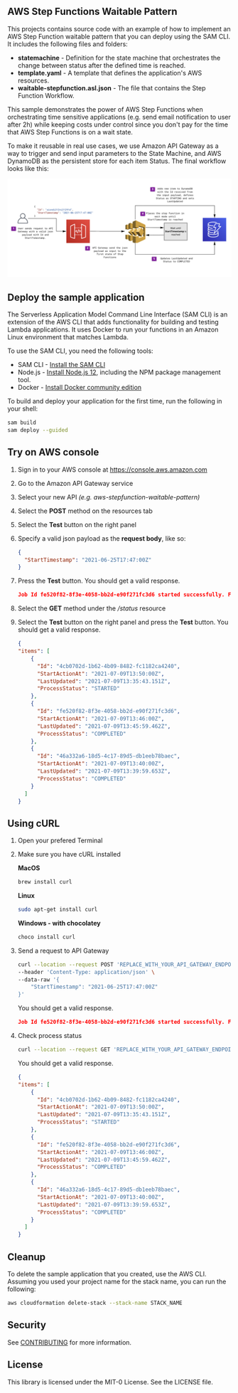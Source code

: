 ## AWS Step Functions Waitable Pattern

This projects contains source code with an example of how to implement an AWS Step Function waitable pattern that you can deploy using the SAM CLI. It includes the following files and folders:

- **statemachine** - Definition for the state machine that orchestrates the change between status after the defined time is reached.
- **template.yaml** - A template that defines the application's AWS resources.
- **waitable-stepfunction.asl.json** - The file that contains the Step Function Workflow.

This sample demonstrates the power of AWS Step Functions when orchestrating time sensitive applications (e.g. send email notification to user after 2h) while keeping costs under control since you don't pay for the time that AWS Step Functions is on a wait state.

To make it reusable in real use cases, we use Amazon API Gateway as a way to trigger and send input parameters to the State Machine, and AWS DynamoDB as the persistent store for each item Status. The final workflow looks like this:

![stepfunctions_graph](/images/workflow.png)


## Deploy the sample application

The Serverless Application Model Command Line Interface (SAM CLI) is an extension of the AWS CLI that adds functionality for building and testing Lambda applications. It uses Docker to run your functions in an Amazon Linux environment that matches Lambda.

To use the SAM CLI, you need the following tools:

* SAM CLI - [Install the SAM CLI](https://docs.aws.amazon.com/serverless-application-model/latest/developerguide/serverless-sam-cli-install.html)
* Node.js - [Install Node.js 12](https://nodejs.org/en/), including the NPM package management tool.
* Docker - [Install Docker community edition](https://hub.docker.com/search/?type=edition&offering=community)

To build and deploy your application for the first time, run the following in your shell:

```bash
sam build
sam deploy --guided
```

## Try on AWS console

1. Sign in to your AWS console at https://console.aws.amazon.com


2. Go to the Amazon API Gateway service

3. Select your new API *(e.g. aws-stepfunction-waitable-pattern)*

4. Select the **POST** method on the resources tab

5. Select the **Test** button on the right panel

6. Specify a valid json payload as the **request body**, like so:

    ```json
    {
      "StartTimestamp": "2021-06-25T17:47:00Z"
    }
    ```
    
7. Press the **Test** button. 
You should get a valid response.

    ```json
    Job Id fe520f82-8f3e-4058-bb2d-e90f271fc3d6 started successfully. For additional information on process status use GET /status.
    ```

8. Select the **GET** method under the */status* resource

9. Select the **Test** button on the right panel and press the **Test** button.
   You should get a valid response.


    ```json
    {
    "items": [
        {
          "Id": "4cb0702d-1b62-4b09-8482-fc1182ca4240",
          "StartActionAt": "2021-07-09T13:50:00Z",
          "LastUpdated": "2021-07-09T13:35:43.151Z",
          "ProcessStatus": "STARTED"
        },
        {
          "Id": "fe520f82-8f3e-4058-bb2d-e90f271fc3d6",
          "StartActionAt": "2021-07-09T13:46:00Z",
          "LastUpdated": "2021-07-09T13:45:59.462Z",
          "ProcessStatus": "COMPLETED"
        },
        {
          "Id": "46a332a6-18d5-4c17-89d5-db1eeb78baec",
          "StartActionAt": "2021-07-09T13:40:00Z",
          "LastUpdated": "2021-07-09T13:39:59.653Z",
          "ProcessStatus": "COMPLETED"
        }
      ]
    }
    ```


## Using cURL

1. Open your prefered Terminal
2. Make sure you have cURL installed

   **MacOS**

   ```bash
   brew install curl
   ```

   **Linux**

   ```bash
   sudo apt-get install curl
   ```

   **Windows - with chocolatey**

   ```bash
   choco install curl
   ```

3. Send a request to API Gateway

    ```bash
    curl --location --request POST 'REPLACE_WITH_YOUR_API_GATEWAY_ENDPOINT' \
    --header 'Content-Type: application/json' \
    --data-raw '{
        "StartTimestamp": "2021-06-25T17:47:00Z"
    }'
    ```
    You should get a valid response.

    ```json
    Job Id fe520f82-8f3e-4058-bb2d-e90f271fc3d6 started successfully. For additional information on process status use GET /status.
    ```

4. Check process status

    ```bash
    curl --location --request GET 'REPLACE_WITH_YOUR_API_GATEWAY_ENDPOINT'/status
    ```

    You should get a valid response.


      ```json
      {
      "items": [
          {
            "Id": "4cb0702d-1b62-4b09-8482-fc1182ca4240",
            "StartActionAt": "2021-07-09T13:50:00Z",
            "LastUpdated": "2021-07-09T13:35:43.151Z",
            "ProcessStatus": "STARTED"
          },
          {
            "Id": "fe520f82-8f3e-4058-bb2d-e90f271fc3d6",
            "StartActionAt": "2021-07-09T13:46:00Z",
            "LastUpdated": "2021-07-09T13:45:59.462Z",
            "ProcessStatus": "COMPLETED"
          },
          {
            "Id": "46a332a6-18d5-4c17-89d5-db1eeb78baec",
            "StartActionAt": "2021-07-09T13:40:00Z",
            "LastUpdated": "2021-07-09T13:39:59.653Z",
            "ProcessStatus": "COMPLETED"
          }
        ]
      }
      ```


## Cleanup

To delete the sample application that you created, use the AWS CLI. Assuming you used your project name for the stack name, you can run the following:

```bash
aws cloudformation delete-stack --stack-name STACK_NAME
```

## Security

See [CONTRIBUTING](CONTRIBUTING.md#security-issue-notifications) for more information.

## License

This library is licensed under the MIT-0 License. See the LICENSE file.

